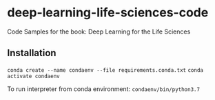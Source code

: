 # deep-learning-life-sciences-code
Code Samples for the book: Deep Learning for the Life Sciences

## Installation

`conda create --name condaenv --file requirements.conda.txt`
`conda activate condaenv` 

To run interpreter from conda environment:
`condaenv/bin/python3.7`
